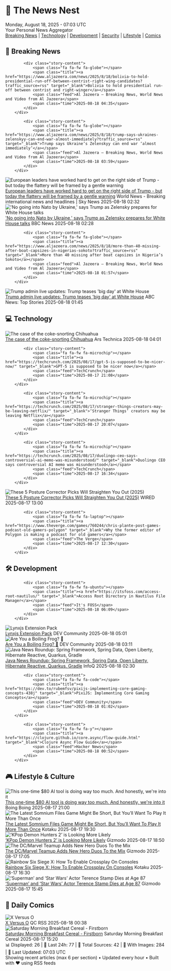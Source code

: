 <!-- Processing 54 RSS feeds at 2025-08-18 07:03:26 UTC -->
<!-- Processing: XKCD -->
<!-- Processing: Penny Arcade -->
<!-- Processing: Poorly Drawn Lines -->
<!-- Processing: Garfield -->
<!-- Processing: Dilbert -->
<!-- Processing: Girl Genius -->
<!-- Processing: Dinosaur Comics -->
<!-- Processing: CNN Breaking News -->
<!-- Processing: BBC World News -->
<!-- Processing: Al Jazeera Breaking News -->
<!-- Processing: Reuters Top News -->
<!-- Processing: Associated Press Breaking -->
<!-- Processing: NBC News Breaking -->
<!-- Processing: Sky News World -->
<!-- Processing: The Verge -->
<!-- Processing: Ars Technica -->
<!-- Processing: WIRED -->
<!-- Processing: Lobsters Python -->
<!-- Processing: StackOverflow Blog -->
<!-- Processing: Phoronix Linux News -->
<!-- Processing: It's FOSS -->
<!-- Processing: OMG! Ubuntu -->
<!-- Processing: Red Hat Blog -->
<!-- Processing: Coding Horror -->
<!-- Processing: Kotaku -->
<!-- Processing: Boing Boing -->
<!-- Processing: Schneier on Security -->
<!-- Generated 2 new posts out of 27 feeds processed -->
<div class="newspaper-header">
    <h1 class="newspaper-title">📰 The News Nest</h1>
    <div class="newspaper-date">Monday, August 18, 2025 - 07:03 UTC</div>
    <div class="newspaper-subtitle">Your Personal News Aggregator</div>
</div>

<div class="newspaper-nav">
    <a href="#breaking">Breaking News</a> |
    <a href="#tech">Technology</a> |
    <a href="#dev">Development</a> |
    <a href="#security">Security</a> |
    <a href="#lifestyle">Lifestyle</a> |
    <a href="#webcomics">Comics</a>
</div>

<div class="news-section breaking-news" id="breaking">
<h2 class="section-header">🚨 Breaking News</h2>
<div class="stories-container">
<div class="story">
            
            <div class="story-content">
                <span class="fa fa-fw fa-globe"></span>
                <span class="title"><a href="https://www.aljazeera.com/news/2025/8/18/bolivia-to-hold-presidential-run-off-between-centrist-right-wing-candidates?traffic_source=rss" target="_blank">Bolivia to hold presidential run-off between centrist and right-winger</a></span>
                <span class="feed">Al Jazeera – Breaking News, World News and Video from Al Jazeera</span>
                <span class="time">2025-08-18 04:35</span>
            </div>
        </div>
<div class="story">
            
            <div class="story-content">
                <span class="fa fa-fw fa-globe"></span>
                <span class="title"><a href="https://www.aljazeera.com/news/2025/8/18/trump-says-ukraines-zelenskyy-can-end-war-almost-immediately?traffic_source=rss" target="_blank">Trump says Ukraine’s Zelenskyy can end war ‘almost immediately’</a></span>
                <span class="feed">Al Jazeera – Breaking News, World News and Video from Al Jazeera</span>
                <span class="time">2025-08-18 03:59</span>
            </div>
        </div>
<div class="story">
            <img src="https://e3.365dm.com/25/08/1920x1080/skynews-starmer-macron_6993114.jpg?20250816185839" alt="European leaders have worked hard to get on the right side of Trump - but today the flattery will be framed by a gentle warning" class="story-image" loading="lazy" onerror="this.style.display='none'">
            <div class="story-content">
                <span class="fa fa-fw fa-satellite"></span>
                <span class="title"><a href="https://news.sky.com/story/leaders-have-worked-hard-to-get-on-the-right-side-of-unpredictable-trump-precisely-for-moments-like-today-13413881" target="_blank">European leaders have worked hard to get on the right side of Trump - but today the flattery will be framed by a gentle warning</a></span>
                <span class="feed">World News - Breaking international news and headlines | Sky News</span>
                <span class="time">2025-08-18 02:32</span>
            </div>
        </div>
<div class="story">
            <img src="https://ichef.bbci.co.uk/ace/standard/240/cpsprodpb/6ed8/live/f6c6ada0-7bb8-11f0-a34f-318be3fb0481.jpg" alt="&#x27;No going into Nato by Ukraine,&#x27; says Trump as Zelensky prepares for White House talks" class="story-image" loading="lazy" onerror="this.style.display='none'">
            <div class="story-content">
                <span class="fa fa-fw fa-earth-americas"></span>
                <span class="title"><a href="https://www.bbc.com/news/articles/cm21j1ve817o?at_medium=RSS&at_campaign=rss" target="_blank">&#x27;No going into Nato by Ukraine,&#x27; says Trump as Zelensky prepares for White House talks</a></span>
                <span class="feed">BBC News</span>
                <span class="time">2025-08-18 02:28</span>
            </div>
        </div>
<div class="story">
            
            <div class="story-content">
                <span class="fa fa-fw fa-globe"></span>
                <span class="title"><a href="https://www.aljazeera.com/news/2025/8/18/more-than-40-missing-after-boat-capsizes-in-nigerias-sokoto?traffic_source=rss" target="_blank">More than 40 missing after boat capsizes in Nigeria’s Sokoto</a></span>
                <span class="feed">Al Jazeera – Breaking News, World News and Video from Al Jazeera</span>
                <span class="time">2025-08-18 01:57</span>
            </div>
        </div>
<div class="story">
            <img src="https://s.abcnews.com/images/US/donald-trump-14-epa-gmh-250814_1755197594897_hpMain_4x3t_384.jpg" alt="Trump admin live updates: Trump teases &#x27;big day&#x27; at White House" class="story-image" loading="lazy" onerror="this.style.display='none'">
            <div class="story-content">
                <span class="fa fa-fw fa-tv"></span>
                <span class="title"><a href="https://abcnews.go.com/Politics/live-updates/trump-admin-live-updates/?id=124535213" target="_blank">Trump admin live updates: Trump teases &#x27;big day&#x27; at White House</a></span>
                <span class="feed">ABC News: Top Stories</span>
                <span class="time">2025-08-18 01:45</span>
            </div>
        </div>
</div>
</div>
<div class="news-section tech-news" id="tech">
<h2 class="section-header">💻 Technology</h2>
<div class="stories-container">
<div class="story">
            <img src="https://cdn.arstechnica.net/wp-content/uploads/2025/08/doggy1-500x500.jpg" alt="The case of the coke-snorting Chihuahua" class="story-image" loading="lazy" onerror="this.style.display='none'">
            <div class="story-content">
                <span class="fa fa-fw fa-cog"></span>
                <span class="title"><a href="https://arstechnica.com/science/2025/08/the-case-of-the-coke-snorting-chihauhua/" target="_blank">The case of the coke-snorting Chihuahua</a></span>
                <span class="feed">Ars Technica</span>
                <span class="time">2025-08-18 04:01</span>
            </div>
        </div>
<div class="story">
            
            <div class="story-content">
                <span class="fa fa-fw fa-microchip"></span>
                <span class="title"><a href="https://techcrunch.com/2025/08/17/gpt-5-is-supposed-to-be-nicer-now/" target="_blank">GPT-5 is supposed to be nicer now</a></span>
                <span class="feed">TechCrunch</span>
                <span class="time">2025-08-17 21:08</span>
            </div>
        </div>
<div class="story">
            
            <div class="story-content">
                <span class="fa fa-fw fa-microchip"></span>
                <span class="title"><a href="https://techcrunch.com/2025/08/17/stranger-things-creators-may-be-leaving-netflix/" target="_blank">‘Stranger Things’ creators may be leaving Netflix</a></span>
                <span class="feed">TechCrunch</span>
                <span class="time">2025-08-17 20:07</span>
            </div>
        </div>
<div class="story">
            
            <div class="story-content">
                <span class="fa fa-fw fa-microchip"></span>
                <span class="title"><a href="https://techcrunch.com/2025/08/17/duolingo-ceo-says-controversial-ai-memo-was-misunderstood/" target="_blank">Duolingo CEO says controversial AI memo was misunderstood</a></span>
                <span class="feed">TechCrunch</span>
                <span class="time">2025-08-17 16:34</span>
            </div>
        </div>
<div class="story">
            <img src="https://media.wired.com/photos/689fdb65aece3e724972d067/master/pass/Update-%20The%20Best%20Posture%20Correctors%20to%20Straighten%20You%20Out.png" alt="These 5 Posture Corrector Picks Will Straighten You Out (2025)" class="story-image" loading="lazy" onerror="this.style.display='none'">
            <div class="story-content">
                <span class="fa fa-fw fa-bolt"></span>
                <span class="title"><a href="https://www.wired.com/gallery/posture-correctors/" target="_blank">These 5 Posture Corrector Picks Will Straighten You Out (2025)</a></span>
                <span class="feed">WIRED</span>
                <span class="time">2025-08-17 13:00</span>
            </div>
        </div>
<div class="story">
            
            <div class="story-content">
                <span class="fa fa-fw fa-laptop"></span>
                <span class="title"><a href="https://www.theverge.com/games/760244/chris-plante-post-games-podcast-old-gamers-polygon" target="_blank">Why the former editor of Polygon is making a podcast for old gamers</a></span>
                <span class="feed">The Verge</span>
                <span class="time">2025-08-17 12:30</span>
            </div>
        </div>
</div>
</div>
<div class="news-section dev-news" id="dev">
<h2 class="section-header">🛠️ Development</h2>
<div class="stories-container">
<div class="story">
            
            <div class="story-content">
                <span class="fa fa-fw fa-ubuntu"></span>
                <span class="title"><a href="https://itsfoss.com/access-root-nautilus/" target="_blank">Access Root Directory in Nautilus File Manager</a></span>
                <span class="feed">It's FOSS</span>
                <span class="time">2025-08-18 06:09</span>
            </div>
        </div>
<div class="story">
            <img src="https://media2.dev.to/dynamic/image/width=800%2Cheight=%2Cfit=scale-down%2Cgravity=auto%2Cformat=auto/https%3A%2F%2Fbastndev.gallerycdn.vsassets.io%2Fextensions%2Fbastndev%2Flynx-theme%2F0.1.2%2F1744898058774%2FMicrosoft.VisualStudio.Services.Icons.Default" alt="Lynxjs Extension Pack" class="story-image" loading="lazy" onerror="this.style.display='none'">
            <div class="story-content">
                <span class="fa fa-fw fa-code"></span>
                <span class="title"><a href="https://dev.to/bastndev/lynxjs-extension-pack-19hi" target="_blank">Lynxjs Extension Pack</a></span>
                <span class="feed">DEV Community</span>
                <span class="time">2025-08-18 05:01</span>
            </div>
        </div>
<div class="story">
            <img src="https://media2.dev.to/dynamic/image/width=800%2Cheight=%2Cfit=scale-down%2Cgravity=auto%2Cformat=auto/https%3A%2F%2Fdev-to-uploads.s3.amazonaws.com%2Fuploads%2Farticles%2F98n27pasufq2vt3povkc.jpeg" alt="Are You a Boiling Frog? 🐸" class="story-image" loading="lazy" onerror="this.style.display='none'">
            <div class="story-content">
                <span class="fa fa-fw fa-code"></span>
                <span class="title"><a href="https://dev.to/ayush_kumawat_72c6f9b7225/are-you-a-boiling-frog-l8b" target="_blank">Are You a Boiling Frog? 🐸</a></span>
                <span class="feed">DEV Community</span>
                <span class="time">2025-08-18 03:11</span>
            </div>
        </div>
<div class="story">
            <img src="https://res.infoq.com/news/2025/08/java-news-roundup-aug11-2025/en/headerimage/java-istock-image-01-1755370918177.jpg" alt="Java News Roundup: Spring Framework, Spring Data, Open Liberty, Hibernate Reactive, Quarkus, Gradle" class="story-image" loading="lazy" onerror="this.style.display='none'">
            <div class="story-content">
                <span class="fa fa-fw fa-info-circle"></span>
                <span class="title"><a href="https://www.infoq.com/news/2025/08/java-news-roundup-aug11-2025/?utm_campaign=infoq_content&utm_source=infoq&utm_medium=feed&utm_term=global" target="_blank">Java News Roundup: Spring Framework, Spring Data, Open Liberty, Hibernate Reactive, Quarkus, Gradle</a></span>
                <span class="feed">InfoQ</span>
                <span class="time">2025-08-18 02:30</span>
            </div>
        </div>
<div class="story">
            
            <div class="story-content">
                <span class="fa fa-fw fa-code"></span>
                <span class="title"><a href="https://dev.to/rubemfsv/pixijs-implementing-core-gaming-concepts-438j" target="_blank">PixiJS: Implementing Core Gaming Concepts</a></span>
                <span class="feed">DEV Community</span>
                <span class="time">2025-08-18 01:02</span>
            </div>
        </div>
<div class="story">
            
            <div class="story-content">
                <span class="fa fa-fw fa-y"></span>
                <span class="title"><a href="https://clojure.github.io/core.async/flow-guide.html" target="_blank">Clojure Async Flow Guide</a></span>
                <span class="feed">Hacker News</span>
                <span class="time">2025-08-18 00:52</span>
            </div>
        </div>
</div>
</div>
<div class="news-section lifestyle-news" id="lifestyle">
<h2 class="section-header">🎮 Lifestyle & Culture</h2>
<div class="stories-container">
<div class="story">
            <img src="https://i0.wp.com/boingboing.net/wp-content/uploads/2025/08/1min.AI-Advanced-Business-Plan-Lifetime-Subscription.jpg?fit=2250%2C1500&amp;quality=60&amp;ssl=1" alt="This one-time $80 AI tool is doing way too much. And honestly, we&#x27;re into it" class="story-image" loading="lazy" onerror="this.style.display='none'">
            <div class="story-content">
                <span class="fa fa-fw fa-arrow-right"></span>
                <span class="title"><a href="https://boingboing.net/2025/08/17/this-one-time-80-ai-tool-is-doing-way-too-much-and-honestly-were-into-it.html" target="_blank">This one-time $80 AI tool is doing way too much. And honestly, we&#x27;re into it</a></span>
                <span class="feed">Boing Boing</span>
                <span class="time">2025-08-17 21:00</span>
            </div>
        </div>
<div class="story">
            <img src="https://kotaku.com/app/uploads/2025/08/MAIN-13.jpg" alt="The Latest Somnium Files Game Might Be Short, But You’ll Want To Play It More Than Once" class="story-image" loading="lazy" onerror="this.style.display='none'">
            <div class="story-content">
                <span class="fa fa-fw fa-gamepad"></span>
                <span class="title"><a href="https://kotaku.com/no-sleep-for-kaname-date-ai-somnium-files-hltb-2000618122" target="_blank">The Latest Somnium Files Game Might Be Short, But You’ll Want To Play It More Than Once</a></span>
                <span class="feed">Kotaku</span>
                <span class="time">2025-08-17 19:30</span>
            </div>
        </div>
<div class="story">
            <img src="https://gizmodo.com/app/uploads/2025/08/kpop-demon-hunters-netflix.jpg" alt="‘KPop Demon Hunters 2’ is Looking More Likely" class="story-image" loading="lazy" onerror="this.style.display='none'">
            <div class="story-content">
                <span class="fa fa-fw fa-computer"></span>
                <span class="title"><a href="https://gizmodo.com/kpop-demon-hunters-2-is-looking-more-likely-2000644099" target="_blank">‘KPop Demon Hunters 2’ is Looking More Likely</a></span>
                <span class="feed">Gizmodo</span>
                <span class="time">2025-08-17 18:50</span>
            </div>
        </div>
<div class="story">
            <img src="https://gizmodo.com/app/uploads/2025/08/batmandeadpool-cover.jpg" alt="The DC/Marvel Teamup Adds New Hero Duos To the Mix" class="story-image" loading="lazy" onerror="this.style.display='none'">
            <div class="story-content">
                <span class="fa fa-fw fa-computer"></span>
                <span class="title"><a href="https://gizmodo.com/the-dc-marvel-teamup-adds-new-hero-duos-to-the-mix-2000644140" target="_blank">The DC/Marvel Teamup Adds New Hero Duos To the Mix</a></span>
                <span class="feed">Gizmodo</span>
                <span class="time">2025-08-17 17:05</span>
            </div>
        </div>
<div class="story">
            <img src="https://kotaku.com/app/uploads/2025/08/hed20.jpg" alt="Rainbow Six Siege X: How To Enable Crossplay On Consoles" class="story-image" loading="lazy" onerror="this.style.display='none'">
            <div class="story-content">
                <span class="fa fa-fw fa-gamepad"></span>
                <span class="title"><a href="https://kotaku.com/rainbow-six-siege-crossplay-consoles-pc-xbox-ps5-2000618111" target="_blank">Rainbow Six Siege X: How To Enable Crossplay On Consoles</a></span>
                <span class="feed">Kotaku</span>
                <span class="time">2025-08-17 16:30</span>
            </div>
        </div>
<div class="story">
            <img src="https://gizmodo.com/app/uploads/2025/08/terence-stamp-murder-mystery.jpg" alt="‘Superman’ and ‘Star Wars’ Actor Terence Stamp Dies at Age 87" class="story-image" loading="lazy" onerror="this.style.display='none'">
            <div class="story-content">
                <span class="fa fa-fw fa-computer"></span>
                <span class="title"><a href="https://gizmodo.com/superman-and-star-wars-actor-terence-stamp-dies-at-age-87-2000644162" target="_blank">‘Superman’ and ‘Star Wars’ Actor Terence Stamp Dies at Age 87</a></span>
                <span class="feed">Gizmodo</span>
                <span class="time">2025-08-17 15:45</span>
            </div>
        </div>
</div>
</div>
<div class="news-section webcomics-section" id="webcomics">
<h2 class="section-header">🎨 Daily Comics</h2>
<div class="stories-container">
<div class="story">
            <img src="http://www.questionablecontent.net/comics/5637.png" alt="X Versus O" class="story-image" loading="lazy" onerror="this.style.display='none'">
            <div class="story-content">
                <span class="fa fa-fw fa-music"></span>
                <span class="title"><a href="http://questionablecontent.net/view.php?comic=5637" target="_blank">X Versus O</a></span>
                <span class="feed">QC RSS</span>
                <span class="time">2025-08-18 00:38</span>
            </div>
        </div>
<div class="story">
            <img src="https://www.smbc-comics.com/comics/1755141493-20250817.png" alt="Saturday Morning Breakfast Cereal - Firstborn" class="story-image" loading="lazy" onerror="this.style.display='none'">
            <div class="story-content">
                <span class="fa fa-fw fa-smile"></span>
                <span class="title"><a href="https://www.smbc-comics.com/comic/firstborn" target="_blank">Saturday Morning Breakfast Cereal - Firstborn</a></span>
                <span class="feed">Saturday Morning Breakfast Cereal</span>
                <span class="time">2025-08-17 15:20</span>
            </div>
        </div>
</div>
</div>

<div class="newspaper-footer">
    <div class="stats">
        📊 Displayed: 26 | 📅 Last 24h: 77 | 📡 Total Sources: 42 | 📸 With Images: 284 |
        🔄 Last Updated: 07:03 UTC
    </div>
    <div class="footer-note">
        Showing recent articles (max 6 per section) • Updated every hour • Built with ❤️ using RSS feeds
    </div>
</div>

